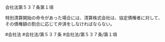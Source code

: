 会社法第５３７条第１項

特別清算開始の命令があった場合には、清算株式会社は、協定債権者に対して、その債権額の割合に応じて弁済をしなければならない。

#会社法
#会社法/第５３７条
#会社法/第５３７条/第１項
